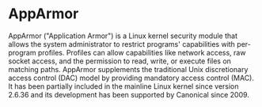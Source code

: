 # AppArmor
AppArmor ("Application Armor") is a Linux kernel security module that allows the system administrator to restrict programs' capabilities with per-program profiles. Profiles can allow capabilities like network access, raw socket access, and the permission to read, write, or execute files on matching paths. AppArmor supplements the traditional Unix discretionary access control (DAC) model by providing mandatory access control (MAC). It has been partially included in the mainline Linux kernel since version 2.6.36 and its development has been supported by Canonical since 2009. 